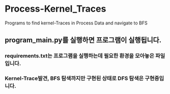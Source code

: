 # Process-Kernel_Traces
Programs to find kernel-Traces in Process Data and navigate to BFS

## program_main.py를 실행하면 프로그램이 실행됩니다.
### requirements.txt는 프로그램을 실행하는데 필요한 환경을 모아놓은 파일입니다.
### Kernel-Trace발견, BFS 탐색까지만 구현된 상태로 DFS 탐색은 구현중입니다.
